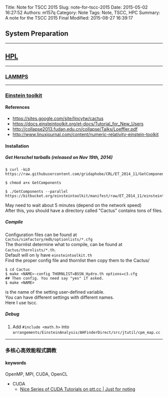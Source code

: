 Title: Note for TSCC 2015
Slug: note-for-tscc-2015
Date: 2015-05-02 16:27:52
Authors: m157q
Category: Note
Tags: Note, TSCC, HPC
Summary: A note for the TSCC 2015 Final
Modified: 2015-08-27 16:39:17  

## System Preparation

---

## [HPL](http://www.netlib.org/benchmark/hpl/)

---

### [LAMMPS](http://lammps.sandia.gov/)

---

### [Einstein toolkit](http://einsteintoolkit.org/)

#### References
+ <https://sites.google.com/site/lincytw/cactus>
+ <https://docs.einsteintoolkit.org/et-docs/Tutorial_for_New_Users> 
+ <http://collapse2013.fudan.edu.cn/collapse/Talks/Loeffler.pdf>
+ <http://www.linuxjournal.com/content/numeric-relativity-einstein-toolkit>

#### Installation
##### Get Herschel tarballs (released on Nov 19th, 2014)
```
$ curl -kLO https://raw.githubusercontent.com/gridaphobe/CRL/ET_2014_11/GetComponents

$ chmod a+x GetComponents

$ ./GetComponents --parallel https://bitbucket.org/einsteintoolkit/manifest/raw/ET_2014_11/einsteintoolkit.th
```
May need to wait about 5 minutes (depend on the network speed)  
After this, you should have a directory called "Cactus" contains tons of files.

##### Compile
Configuration files can be found at `Cactus/simfactory/mdb/optionlists/*.cfg`  
The thornlist determine what to compile, can be found at `Cactus/thornlists/*.th`.  
Default will on ly have `einsteintoolkit.th`  
Find the proper config file and thornlist then copy them to the Cactus/  

```
$ cd Cactus
$ make <NAME>-config THORNLIST=BSSN_Hydro.th options=c3.cfg
## Then config. You need say "yes" if asked. 
$ make <NAME> 
```

<NAME> is the name of the setting user-defined variable.  
You can have different settings with different names.  
Here I use tscc.  

##### Debug

1. Add `#include <math.h>` into `arrangements/EinsteinAnalysis/AHFinderDirect/src/jtutil/cpm_map.cc`

---

### 多核心高效能程式調教

#### keywords
OpenMP, MPI, CUDA, OpenCL

+ CUDA
    + [Nice Series of CUDA Tutorials on ptt.cc | Just for noting](https://m157q.github.io/posts/2015/08/15/nice-series-of-cuda-tutorials-on-ptt-cc/)
